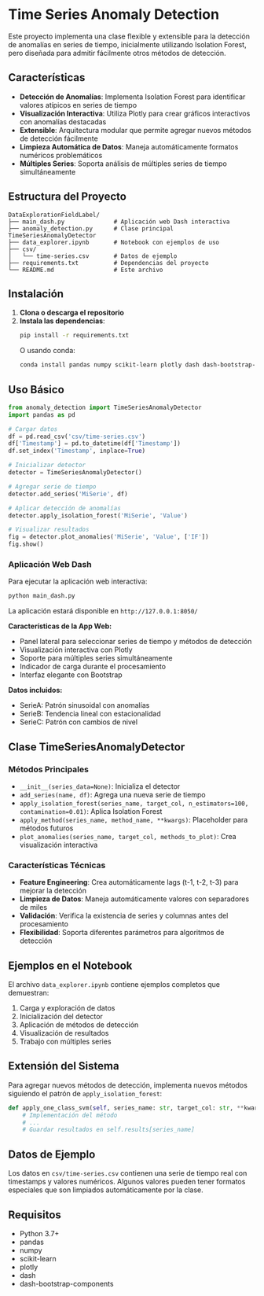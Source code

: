 # Time Series Anomaly Detection

Este proyecto implementa una clase flexible y extensible para la detección de anomalías en series de tiempo, inicialmente utilizando Isolation Forest, pero diseñada para admitir fácilmente otros métodos de detección.

## Características

- **Detección de Anomalías**: Implementa Isolation Forest para identificar valores atípicos en series de tiempo
- **Visualización Interactiva**: Utiliza Plotly para crear gráficos interactivos con anomalías destacadas
- **Extensible**: Arquitectura modular que permite agregar nuevos métodos de detección fácilmente
- **Limpieza Automática de Datos**: Maneja automáticamente formatos numéricos problemáticos
- **Múltiples Series**: Soporta análisis de múltiples series de tiempo simultáneamente

## Estructura del Proyecto

```
DataExplorationFieldLabel/
├── main_dash.py              # Aplicación web Dash interactiva
├── anomaly_detection.py      # Clase principal TimeSeriesAnomalyDetector
├── data_explorer.ipynb       # Notebook con ejemplos de uso
├── csv/
│   └── time-series.csv       # Datos de ejemplo
├── requirements.txt          # Dependencias del proyecto
└── README.md                 # Este archivo
```

## Instalación

1. **Clona o descarga el repositorio**
2. **Instala las dependencias**:
   ```bash
   pip install -r requirements.txt
   ```
   O usando conda:
   ```bash
   conda install pandas numpy scikit-learn plotly dash dash-bootstrap-components
   ```

## Uso Básico

```python
from anomaly_detection import TimeSeriesAnomalyDetector
import pandas as pd

# Cargar datos
df = pd.read_csv('csv/time-series.csv')
df['Timestamp'] = pd.to_datetime(df['Timestamp'])
df.set_index('Timestamp', inplace=True)

# Inicializar detector
detector = TimeSeriesAnomalyDetector()

# Agregar serie de tiempo
detector.add_series('MiSerie', df)

# Aplicar detección de anomalías
detector.apply_isolation_forest('MiSerie', 'Value')

# Visualizar resultados
fig = detector.plot_anomalies('MiSerie', 'Value', ['IF'])
fig.show()
```

### Aplicación Web Dash

Para ejecutar la aplicación web interactiva:

```bash
python main_dash.py
```

La aplicación estará disponible en `http://127.0.0.1:8050/`

**Características de la App Web:**
- Panel lateral para seleccionar series de tiempo y métodos de detección
- Visualización interactiva con Plotly
- Soporte para múltiples series simultáneamente
- Indicador de carga durante el procesamiento
- Interfaz elegante con Bootstrap

**Datos incluidos:**
- SerieA: Patrón sinusoidal con anomalías
- SerieB: Tendencia lineal con estacionalidad
- SerieC: Patrón con cambios de nivel

## Clase TimeSeriesAnomalyDetector

### Métodos Principales

- `__init__(series_data=None)`: Inicializa el detector
- `add_series(name, df)`: Agrega una nueva serie de tiempo
- `apply_isolation_forest(series_name, target_col, n_estimators=100, contamination=0.01)`: Aplica Isolation Forest
- `apply_method(series_name, method_name, **kwargs)`: Placeholder para métodos futuros
- `plot_anomalies(series_name, target_col, methods_to_plot)`: Crea visualización interactiva

### Características Técnicas

- **Feature Engineering**: Crea automáticamente lags (t-1, t-2, t-3) para mejorar la detección
- **Limpieza de Datos**: Maneja automáticamente valores con separadores de miles
- **Validación**: Verifica la existencia de series y columnas antes del procesamiento
- **Flexibilidad**: Soporta diferentes parámetros para algoritmos de detección

## Ejemplos en el Notebook

El archivo `data_explorer.ipynb` contiene ejemplos completos que demuestran:

1. Carga y exploración de datos
2. Inicialización del detector
3. Aplicación de métodos de detección
4. Visualización de resultados
5. Trabajo con múltiples series

## Extensión del Sistema

Para agregar nuevos métodos de detección, implementa nuevos métodos siguiendo el patrón de `apply_isolation_forest`:

```python
def apply_one_class_svm(self, series_name: str, target_col: str, **kwargs) -> None:
    # Implementación del método
    # ...
    # Guardar resultados en self.results[series_name]
```

## Datos de Ejemplo

Los datos en `csv/time-series.csv` contienen una serie de tiempo real con timestamps y valores numéricos. Algunos valores pueden tener formatos especiales que son limpiados automáticamente por la clase.

## Requisitos

- Python 3.7+
- pandas
- numpy
- scikit-learn
- plotly
- dash
- dash-bootstrap-components

<!-- ## Licencia

Este proyecto es de código abierto y puede ser utilizado libremente para fines educativos y comerciales. -->
